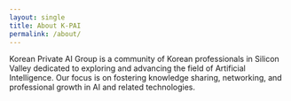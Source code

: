 ```yaml
---
layout: single
title: About K-PAI
permalink: /about/
---
```


<head>
	<link rel="stylesheet" href="/resource/styles.css">
</head>

<!--K-PAI-->

Korean Private AI Group is a community of Korean professionals in Silicon Valley dedicated to exploring and advancing the field of Artificial Intelligence. Our focus is on fostering knowledge sharing, networking, and professional growth in AI and related technologies.
